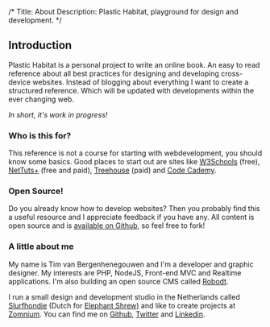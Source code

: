 /*
Title: About
Description: Plastic Habitat, playground for design and development.
*/


## Introduction

Plastic Habitat is a personal project to write an online book. An easy to read reference about all best practices for designing and developing cross-device websites. Instead of blogging about everything I want to create a structured reference. Which will be updated with developments within the ever changing web.

*In short, it's work in progress!*


### Who is this for?

This reference is not a course for starting with webdevelopment, you should know some basics. Good places to start out are sites like [W3Schools](http://w3schools.com/) (free), [NetTuts+](http://net.tutsplus.com/) (free and paid), [Treehouse](http://teamtreehouse.com/) (paid) and [Code Cademy](http://www.codecademy.com/).


### Open Source!

Do you already know how to develop websites? Then you probably find this a useful resource and I appreciate feedback if you have any. All content is open source and is [available on Github](https://github.com/zomnium/plastichabitat), so feel free to fork!


### A little about me

My name is Tim van Bergenhenegouwen and I'm a developer and graphic designer. My interests are PHP, NodeJS, Front-end MVC and Realtime applications. I'm also building an open source CMS called [Robodt](http://robodt.io/).

I run a small design and development studio in the Netherlands called [Slurfhondje](http://www.slurfhondje.nl/) (Dutch for [Elephant Shrew](http://en.wikipedia.org/wiki/Elephant_shrew)) and like to create projects at [Zomnium](http://zomnium.com/). You can find me on [Github](https://github.com/zomnium), [Twitter](http://twitter.com/slurfhondje) and [Linkedin](//www.linkedin.com/in/timvanbergenhenegouwen).
